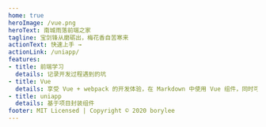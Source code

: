 ```yaml
---
home: true
heroImage: /vue.png
heroText: 南城雨落前端之家
tagline: 宝剑锋从磨砺出，梅花香自苦寒来
actionText: 快速上手 →
actionLink: /uniapp/
features:
- title: 前端学习
  details: 记录开发过程遇到的坑
- title: Vue
  details: 享受 Vue + webpack 的开发体验，在 Markdown 中使用 Vue 组件，同时可以使用 Vue 来开发自定义主题。
- title: uniapp
  details: 基于项目封装组件
footer: MIT Licensed | Copyright © 2020 borylee
---
```




